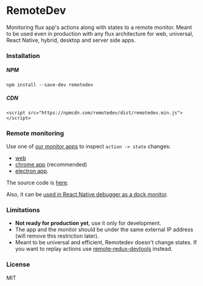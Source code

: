 RemoteDev
=========

Monitoring flux app's actions along with states to a remote monitor. Meant to be used even in production with any flux architecture for web, universal, React Native, hybrid, desktop and server side apps.

### Installation

##### NPM
```
npm install --save-dev remotedev
```

##### CDN
```
<script src="https://npmcdn.com/remotedev/dist/remotedev.min.js"></script>
```

### Remote monitoring

Use one of [our monitor apps](https://github.com/zalmoxisus/remotedev-app) to inspect `action -> state` changes:
- [web](http://remotedev.io/)
- [chrome app](https://chrome.google.com/webstore/detail/remotedev/faicmgpfiaijcedapokpbdejaodbelph) (recommended)
- [electron app](https://github.com/zalmoxisus/remote-redux-devtools/tree/master/install).

The source code is [here](https://github.com/zalmoxisus/remotedev-app).

Also, it can be [used in React Native debugger as a dock monitor](https://github.com/jhen0409/remote-redux-devtools-on-debugger).

### Limitations

- **Not ready for production yet**, use it only for development.
- The app and the monitor should be under the same external IP address (will remove this restriction later).
- Meant to be universal and efficient, Remotedev doesn't change states. If you want to replay actions use [remote-redux-devtools](https://github.com/zalmoxisus/remote-redux-devtools) instead.

### License

MIT
